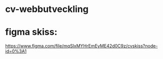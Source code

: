 # cv-webbutveckling

# figma skiss:
https://www.figma.com/file/mqSlxMYHrEmEyME42d0C9z/cvskiss?node-id=0%3A1
